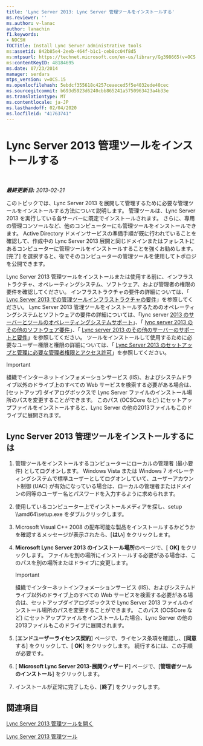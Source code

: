 ```yaml
---
title: 'Lync Server 2013: Lync Server 管理ツールをインストールする'
ms.reviewer: ''
ms.author: v-lanac
author: lanachin
f1.keywords:
- NOCSH
TOCTitle: Install Lync Server administrative tools
ms:assetid: 842b85e4-2eeb-464f-b1c1-ceb8cc04f8d5
ms:mtpsurl: https://technet.microsoft.com/en-us/library/Gg398665(v=OCS.15)
ms:contentKeyID: 48184695
ms.date: 07/23/2014
manager: serdars
mtps_version: v=OCS.15
ms.openlocfilehash: 5ebdcf355618c4257ceaeced5f5e4032ede40cec
ms.sourcegitcommit: b693d5923d6240cbb865241a5750963423a4b33e
ms.translationtype: MT
ms.contentlocale: ja-JP
ms.lasthandoff: 02/04/2020
ms.locfileid: "41763741"
---
```

<div data-xmlns="http://www.w3.org/1999/xhtml">

<div class="topic" data-xmlns="http://www.w3.org/1999/xhtml" data-msxsl="urn:schemas-microsoft-com:xslt" data-cs="http://msdn.microsoft.com/en-us/">

<div data-asp="http://msdn2.microsoft.com/asp">

# <a name="install-lync-server-2013-administrative-tools"></a>Lync Server 2013 管理ツールをインストールする

</div>

<div id="mainSection">

<div id="mainBody">

<span> </span>

_**最終更新日:** 2013-02-21_

このトピックでは、Lync Server 2013 を展開して管理するために必要な管理ツールをインストールする方法について説明します。 管理ツールは、Lync Server 2013 を実行している各サーバーに既定でインストールされます。 さらに、専用の管理コンソールなど、他のコンピューターにも管理ツールをインストールできます。 Active Directory ドメインサービスの準備手順が既に行われていることを確認して、作成中の Lync Server 2013 展開と同じドメインまたはフォレストにあるコンピューターに管理ツールをインストールすることを強くお勧めします。[完了] を選択すると、後でそのコンピューターの管理ツールを使用してトポロジを公開できます。

Lync Server 2013 管理ツールをインストールまたは使用する前に、インフラストラクチャ、オペレーティングシステム、ソフトウェア、および管理者の権限の要件を確認してください。 インフラストラクチャの要件の詳細については、「 [Lync Server 2013 での管理ツールインフラストラクチャの要件](lync-server-2013-administrative-tools-infrastructure-requirements.md)」を参照してください。 Lync Server 2013 管理ツールをインストールするためのオペレーティングシステムとソフトウェアの要件の詳細については、「lync server [2013 のサーバーとツールのオペレーティングシステムサポート](lync-server-2013-server-and-tools-operating-system-support.md)」、「 [lync server 2013 のその他のソフトウェア要件](lync-server-2013-additional-software-requirements.md)」、「 [Lync server 2013 のその他のサーバーのサポートと要件](lync-server-2013-additional-server-support-and-requirements.md)」を参照してください。 ツールをインストールして使用するために必要なユーザー権限と権限の詳細については、「 [Lync Server 2013 のセットアップと管理に必要な管理者権限とアクセス許可](lync-server-2013-administrator-rights-and-permissions-required-for-setup-and-administration.md)」を参照してください。

<div>


> [!IMPORTANT]  
> 組織でインターネットインフォメーションサービス (IIS)、およびシステムドライブ以外のドライブ上のすべての Web サービスを検索する必要がある場合は、[セットアップ] ダイアログボックスで Lync Server ファイルのインストール場所のパスを変更することができます。 このパス (OCSCore など) にセットアップファイルをインストールすると、Lync Server の他の2013ファイルもこのドライブに展開されます。



</div>

<div>

## <a name="to-install-the-lync-server-2013-administrative-tools"></a>Lync Server 2013 管理ツールをインストールするには

1.  管理ツールをインストールするコンピューターにローカルの管理者 (最小要件) としてログオンします。 Windows Vista または Windows 7 オペレーティングシステムで標準ユーザーとしてログオンしていて、ユーザーアカウント制御 (UAC) が有効になっている場合は、ローカルの管理者またはドメインの同等のユーザー名とパスワードを入力するように求められます。

2.  使用しているコンピューター上でインストールメディアを探し、setup \\\\amd64\\setup.exe をダブルクリックします。

3.  Microsoft Visual C++ 2008 の配布可能な製品をインストールするかどうかを確認するメッセージが表示されたら、[**はい**] をクリックします。

4.  **Microsoft Lync Server 2013 のインストール場所**のページで、[ **OK]** をクリックします。 ファイルを別の場所にインストールする必要がある場合は、このパスを別の場所またはドライブに変更します。
    
    <div>
    

    > [!IMPORTANT]  
    > 組織でインターネットインフォメーションサービス (IIS)、およびシステムドライブ以外のドライブ上のすべての Web サービスを検索する必要がある場合は、セットアップダイアログボックスで Lync Server 2013 ファイルのインストール場所のパスを変更することができます。 このパス (OCSCore など) にセットアップファイルをインストールした場合、Lync Server の他の2013ファイルもこのドライブに展開されます。

    
    </div>

5.  [**エンドユーザーライセンス契約**] ページで、ライセンス条項を確認し、[**同意**する] をクリックして、[ **OK**] をクリックします。 続行するには、この手順が必要です。

6.  [ **Microsoft Lync Server 2013-展開ウィザード**] ページで、[**管理者ツールのインストール**] をクリックします。

7.  インストールが正常に完了したら、[**終了**] をクリックします。

</div>

<div>

## <a name="see-also"></a>関連項目


[Lync Server 2013 管理ツールを開く](lync-server-2013-open-lync-server-administrative-tools.md)  


[Lync Server 2013 管理ツール](lync-server-2013-lync-server-administrative-tools.md)  
  

</div>

</div>

<span> </span>

</div>

</div>

</div>

